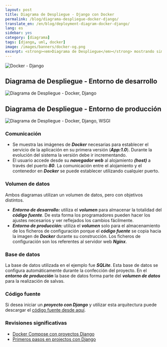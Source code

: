 ```yaml
---
layout: post
title: Diagrama de Despliegue - Django con Docker
permalink: /blog/diagrama-despliegue-docker-django/
translate_en: /en/blog/deployment-diagram-docker-django/
lang: es
sidebar: yes
category: [diagrama]
tags: [django, uml, docker]
image: /images/banners/docker-og.png
excerpt: <strong><em>Diagrama de Despliegue</em></strong> mostrando similitudes y diferencias entre los <strong><em>entornos de desarrollo y producción</em></strong> para <strong><em>projectos con Django</em></strong> utilizando <strong><em>Docker</em></strong>.
---
```


<img src="{{ site.baseurl }}/images/banners/django-docker.png" title="Docker - Django" name="Docker - Django" />

## Diagrama de Despliegue - Entorno de desarrollo
<img src="{{ site.baseurl }}/images/diagrams/docker-django-development.png" title="Diagrama de Despliegue - Docker, Django" name="Diagrama de Despliegue - Docker, Django" />

## Diagrama de Despliegue - Entorno de producción
<img src="{{ site.baseurl }}/images/diagrams/docker-django-wsgi-production.png" title="Diagrama de Despliegue - Docker, Django, WSGI" name="Diagrama de Despliegue - Docker, Django, WSGI" />

### Comunicación

* Se muestra las imágenes de **_Docker_** necesarias para establecer el servicio de la aplicación en su primera versión (**_App:1.0_**). Durante la evolución del sistema la versión debe ir incrementando.
* El usuario accede desde su **_navegador web_** al alojamiento **_(host)_** a través del puerto **_80_**. La comunicación entre el alojamiento y el contenedor en **_Docker_** se puede establecer utilizando cualquier puerto.

### Volumen de datos
Ambos diagramas utilizan un volumen de datos, pero con objetivos distintos.

* **_Entorno de desarrollo:_** utiliza el **_volumen_** para almacenar la totalidad del **_código fuente_**. De esta forma los programadores pueden hacer los ajustes necesarios y ver reflejados los cambios fácilmente.
* **_Entorno de producción:_** utiliza el **_volumen_** solo para el almacenamiento de los ficheros de configuración porque el **_código fuente_** se copia hacia la imagen de **_Docker_** durante su construcción. Los ficheros de configuración son los referentes al servidor web **_Nginx_**.

### Base de datos
La base de datos utilizada en el ejemplo fue **_SQLite_**. Esta base de datos se configura automáticamente durante la confección del proyecto. En el **_entorno de producción_** la base de datos forma parte del **_volumen de datos_** para la realización de salvas.

### Código fuente

Si desea iniciar un **_proyecto con Django_** y utilizar esta arquitectura puede descargar el <a target="_blank" href="https://github.com/mmorejon/docker-django">código fuente desde aquí</a>.

### Revisiones significativas
* <a target="_blank" href="https://docs.docker.com/compose/django/">Docker Compose con proyectos Django</a>
* <a target="_blank" href="https://docs.djangoproject.com/es/1.9/intro/tutorial01/">Primeros pasos en projectos con Django</a>